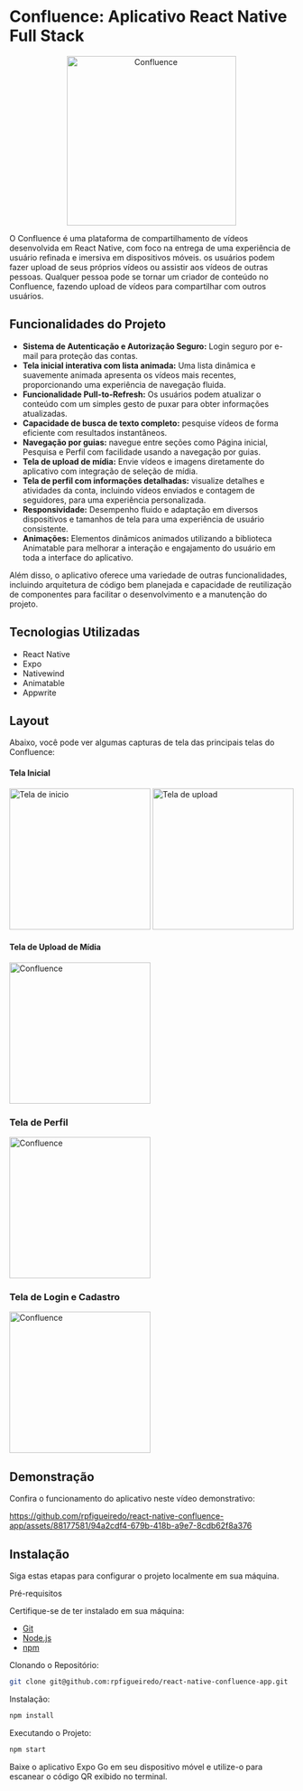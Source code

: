 # Confluence: Aplicativo React Native Full Stack
<p align="center">
  <img src="./confluence-mobile/assets/images/logo.png" alt="Confluence" width="300">
</p>

O Confluence é uma plataforma de compartilhamento de vídeos desenvolvida em React Native, com foco na entrega de uma experiência de usuário refinada e imersiva em dispositivos móveis. os usuários podem fazer upload de seus próprios vídeos ou assistir aos vídeos de outras pessoas. Qualquer pessoa pode se tornar um criador de conteúdo no Confluence, fazendo upload de vídeos para compartilhar com outros usuários.

## Funcionalidades do Projeto

- **Sistema de Autenticação e Autorização Seguro:** Login seguro por e-mail para proteção das contas.
- **Tela inicial interativa com lista animada:** Uma lista dinâmica e suavemente animada apresenta os vídeos mais recentes, proporcionando uma experiência de navegação fluida.
- **Funcionalidade Pull-to-Refresh:** Os usuários podem atualizar o conteúdo com um simples gesto de puxar para obter informações atualizadas.
- **Capacidade de busca de texto completo:** pesquise vídeos de forma eficiente com resultados instantâneos.
- **Navegação por guias:** navegue entre seções como Página inicial, Pesquisa e Perfil com facilidade usando a navegação por guias.
- **Tela de upload de mídia:** Envie vídeos e imagens diretamente do aplicativo com integração de seleção de mídia.
- **Tela de perfil com informações detalhadas:** visualize detalhes e atividades da conta, incluindo vídeos enviados e contagem de seguidores, para uma experiência personalizada.
- **Responsividade:** Desempenho fluido e adaptação em diversos dispositivos e tamanhos de tela para uma experiência de usuário consistente.
- **Animações:** Elementos dinâmicos animados utilizando a biblioteca Animatable para melhorar a interação e engajamento do usuário em toda a interface do aplicativo.

Além disso, o aplicativo oferece uma variedade de outras funcionalidades, incluindo arquitetura de código bem planejada e capacidade de reutilização de componentes para facilitar o desenvolvimento e a manutenção do projeto.

## Tecnologias Utilizadas

- React Native
- Expo
- Nativewind
- Animatable
- Appwrite

## Layout

Abaixo, você pode ver algumas capturas de tela das principais telas do Confluence:

#### Tela Inicial

<p>
  <img src="./confluence-mobile/assets/telas/inicial.jpeg" alt="Tela de inicio" width="250">
  <img src="./confluence-mobile/assets/telas/inicial2.jpeg" alt="Tela de upload" width="250">
</p>

#### Tela de Upload de Mídia

<p>
  <img src="./confluence-mobile/assets/telas/upload.jpeg" alt="Confluence" width="250">
</p>

### Tela de Perfil

<p>
  <img src="./confluence-mobile/assets/telas/usuario.jpeg" alt="Confluence" width="250">
</p>

### Tela de Login e Cadastro

<p
  <img src="./confluence-mobile/assets/telas/login.jpeg" alt="Confluence" width="250">
  <img src="./confluence-mobile/assets/telas/cadastro.jpeg" alt="Confluence" width="250">
</p>

## Demonstração

Confira o funcionamento do aplicativo neste vídeo demonstrativo: 



https://github.com/rpfigueiredo/react-native-confluence-app/assets/88177581/94a2cdf4-679b-418b-a9e7-8cdb62f8a376


## Instalação

Siga estas etapas para configurar o projeto localmente em sua máquina.

Pré-requisitos

Certifique-se de ter instalado em sua máquina:

- [Git](https://git-scm.com/)
- [Node.js](https://nodejs.org/)
- [npm](https://www.npmjs.com/)

Clonando o Repositório: 

```bash
git clone git@github.com:rpfigueiredo/react-native-confluence-app.git
```

Instalação:

```bash
npm install
```

Executando o Projeto:

```bash
npm start
```

Baixe o aplicativo Expo Go em seu dispositivo móvel e utilize-o para escanear o código QR exibido no terminal.

